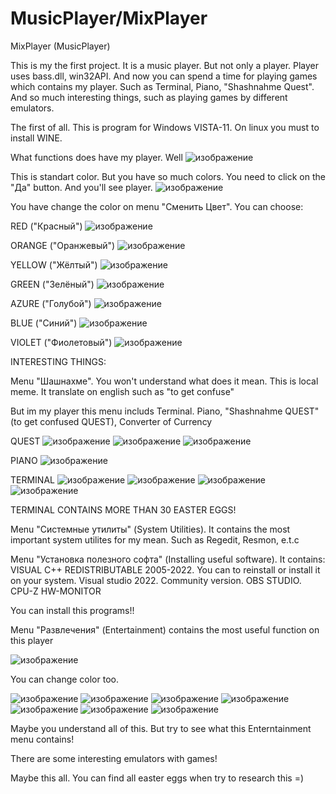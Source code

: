 # MusicPlayer/MixPlayer
MixPlayer (MusicPlayer)


This is my the first project. It is a music player. But not only a player. Player uses bass.dll, win32API. And now you can spend a time for playing games which contains 
my player. Such as Terminal, Piano, "Shashnahme Quest". And so much interesting things, such as playing games by different emulators.

The first of all. This is program for Windows VISTA-11. On linux you must to install WINE. 

What functions does have my player. 
Well
![изображение](https://user-images.githubusercontent.com/47190179/158247217-265d050b-cead-4647-ae97-915b0cc09486.png)

This is standart color. But you have so much colors. You need to click on the "Да" button. And you'll see player.
![изображение](https://user-images.githubusercontent.com/47190179/158247442-4e678c61-470f-4fc0-a4ac-0e32ca1887a8.png)

You have change the color on menu "Сменить Цвет". You can choose:

RED ("Красный") 
![изображение](https://user-images.githubusercontent.com/47190179/158247622-a3e9c364-4d1e-40fb-853c-2520d8b51433.png)

ORANGE ("Оранжевый") 
![изображение](https://user-images.githubusercontent.com/47190179/158247675-bab0622f-7eb4-455f-ba26-85762bce779b.png)

YELLOW ("Жёлтый")
![изображение](https://user-images.githubusercontent.com/47190179/158247756-3653e88b-bdc1-4520-9e85-3b0998efaa73.png)

GREEN ("Зелёный")
![изображение](https://user-images.githubusercontent.com/47190179/158247812-e428be6b-37ed-4de9-9706-35b3eeacc7cb.png)

AZURE ("Голубой")
![изображение](https://user-images.githubusercontent.com/47190179/158247879-71f2ee2a-0c93-4b46-bb5a-5e114e8041b9.png)

BLUE ("Синий")
![изображение](https://user-images.githubusercontent.com/47190179/158254438-ee51a26d-3240-44d7-ab67-05a8fd1e7449.png)


VIOLET ("Фиолетовый")
![изображение](https://user-images.githubusercontent.com/47190179/158247944-c27843f8-c843-403a-9d44-efc9826fa12d.png)





INTERESTING THINGS:


Menu "Шашнахме". You won't understand what does it mean. This is local meme. It translate on english such as "to get confuse"

But im my player this menu includs Terminal. Piano, "Shashnahme QUEST"  (to get confused QUEST), Converter of Currency

QUEST
![изображение](https://user-images.githubusercontent.com/47190179/158249369-c7f526e2-58b8-450c-855b-6b7e9a0d51c8.png)
![изображение](https://user-images.githubusercontent.com/47190179/158249390-9a488b82-9686-48de-9503-22552123ed8d.png)
![изображение](https://user-images.githubusercontent.com/47190179/158249412-fd0858fc-3a6f-47b9-b954-43a10e69ae05.png)

PIANO
![изображение](https://user-images.githubusercontent.com/47190179/158249458-82598f9a-7455-4eda-9a13-6ff18c27092a.png)

TERMINAL
![изображение](https://user-images.githubusercontent.com/47190179/158249524-2edc7921-8ef9-4e73-9640-7bf4a98d0f90.png)
![изображение](https://user-images.githubusercontent.com/47190179/158249557-4c53e081-0c5e-40c0-b452-5252ed416a82.png)
![изображение](https://user-images.githubusercontent.com/47190179/158249697-0c3cb0a9-cd77-4285-8229-82631e9de8de.png)
![изображение](https://user-images.githubusercontent.com/47190179/158250219-72484b4b-a5e8-47d4-876c-bf1cacc74827.png)


TERMINAL CONTAINS MORE THAN 30 EASTER EGGS!

Menu "Системные утилиты" (System Utilities). It contains the most important system utilites for my mean. Such as Regedit, Resmon, e.t.c


Menu "Установка полезного софта" (Installing useful software). 
It contains:
VISUAL C++ REDISTRIBUTABLE 2005-2022. You can to reinstall or install it on your system.
Visual studio 2022. Community version.
OBS STUDIO.
CPU-Z
HW-MONITOR

You can install this programs!!

Menu "Развлечения" (Entertainment) contains the most useful function on this player


![изображение](https://user-images.githubusercontent.com/47190179/158250688-dd7ab06a-f504-4952-808b-90f99fe7c366.png)


You can change color too.

![изображение](https://user-images.githubusercontent.com/47190179/158250758-3a873b38-1ec6-4f81-bb98-bc2c4548fa15.png)
![изображение](https://user-images.githubusercontent.com/47190179/158250782-93bd0831-3be7-47e9-aa68-dd7500cdc434.png)
![изображение](https://user-images.githubusercontent.com/47190179/158250803-49c90859-1820-4996-969d-bade8f5f4586.png)
![изображение](https://user-images.githubusercontent.com/47190179/158250828-682642d8-5891-4d8d-86b7-7683b2f0e935.png)
![изображение](https://user-images.githubusercontent.com/47190179/158250859-0e35d16a-daf9-487d-9506-44ed8b05a6e9.png)
![изображение](https://user-images.githubusercontent.com/47190179/158254511-a96d7193-5175-405e-ae8c-6b7c5739f093.png)
![изображение](https://user-images.githubusercontent.com/47190179/158250900-3123efe7-c283-4b0b-b5cc-1b35ef490311.png)



Maybe you understand all of this. But try to see what this Enterntainment menu contains!

There are some interesting emulators with games!




Maybe this all. You can find all easter eggs when try to research this =)




